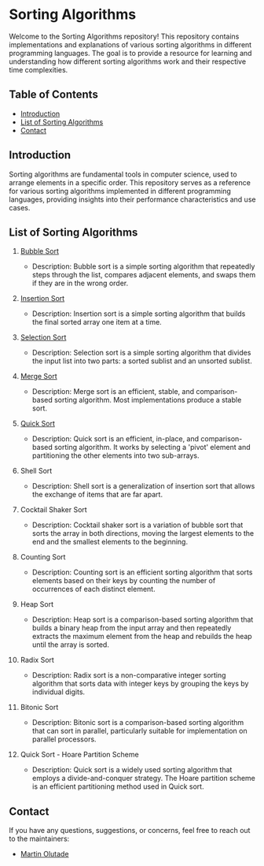 # Sorting Algorithms

Welcome to the Sorting Algorithms repository! This repository contains implementations and explanations of various sorting algorithms in different programming languages. The goal is to provide a resource for learning and understanding how different sorting algorithms work and their respective time complexities.

## Table of Contents

- [Introduction](#introduction)
- [List of Sorting Algorithms](#list-of-sorting-algorithms)
- [Contact](#contact)

## Introduction

Sorting algorithms are fundamental tools in computer science, used to arrange elements in a specific order. This repository serves as a reference for various sorting algorithms implemented in different programming languages, providing insights into their performance characteristics and use cases.

## List of Sorting Algorithms

1. [Bubble Sort](./bubble_sort)
   - Description: Bubble sort is a simple sorting algorithm that repeatedly steps through the list, compares adjacent elements, and swaps them if they are in the wrong order.

2. [Insertion Sort](./insertion_sort)
   - Description: Insertion sort is a simple sorting algorithm that builds the final sorted array one item at a time.

3. [Selection Sort](./selection_sort)
   - Description: Selection sort is a simple sorting algorithm that divides the input list into two parts: a sorted sublist and an unsorted sublist.

4. [Merge Sort](./merge_sort)
   - Description: Merge sort is an efficient, stable, and comparison-based sorting algorithm. Most implementations produce a stable sort.

5. [Quick Sort](./quick_sort)
   - Description: Quick sort is an efficient, in-place, and comparison-based sorting algorithm. It works by selecting a 'pivot' element and partitioning the other elements into two sub-arrays.

6. Shell Sort
   - Description: Shell sort is a generalization of insertion sort that allows the exchange of items that are far apart.

7. Cocktail Shaker Sort
   - Description: Cocktail shaker sort is a variation of bubble sort that sorts the array in both directions, moving the largest elements to the end and the smallest elements to the beginning.

8. Counting Sort
   - Description: Counting sort is an efficient sorting algorithm that sorts elements based on their keys by counting the number of occurrences of each distinct element.

9. Heap Sort
   - Description: Heap sort is a comparison-based sorting algorithm that builds a binary heap from the input array and then repeatedly extracts the maximum element from the heap and rebuilds the heap until the array is sorted.

10. Radix Sort
    - Description: Radix sort is a non-comparative integer sorting algorithm that sorts data with integer keys by grouping the keys by individual digits.

11. Bitonic Sort
    - Description: Bitonic sort is a comparison-based sorting algorithm that can sort in parallel, particularly suitable for implementation on parallel processors.

12. Quick Sort - Hoare Partition Scheme
    - Description: Quick sort is a widely used sorting algorithm that employs a divide-and-conquer strategy. The Hoare partition scheme is an efficient partitioning method used in Quick sort.

## Contact

If you have any questions, suggestions, or concerns, feel free to reach out to the maintainers:

- [Martin Olutade](https://github.com/silgenius)
